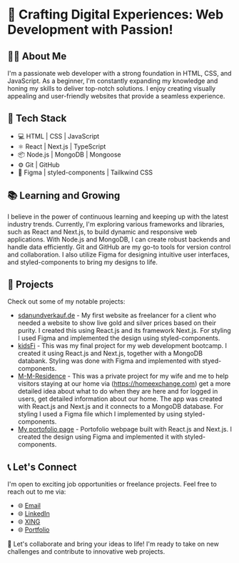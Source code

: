 # 🌟 Crafting Digital Experiences: Web Development with Passion!

## 👨‍💻 About Me
I'm a passionate web developer with a strong foundation in HTML, CSS, and JavaScript. As a beginner, I'm constantly expanding my knowledge and honing my skills to deliver top-notch solutions. I enjoy creating visually appealing and user-friendly websites that provide a seamless experience.

## 🔧 Tech Stack
- 💻 HTML | CSS | JavaScript
- ⚛️ React | Next.js | TypeScript
- 📦 Node.js | MongoDB | Mongoose
- ⚙️ Git | GitHub
- 🎨 Figma | styled-components | Tailkwind CSS

## 📚 Learning and Growing
I believe in the power of continuous learning and keeping up with the latest industry trends. Currently, I'm exploring various frameworks and libraries, such as React and Next.js, to build dynamic and responsive web applications. With Node.js and MongoDB, I can create robust backends and handle data efficiently. Git and GitHub are my go-to tools for version control and collaboration. I also utilize Figma for designing intuitive user interfaces, and styled-components to bring my designs to life.

## 🌟 Projects
Check out some of my notable projects:
- [sdanundverkauf.de](https://sdanundverkauf.de) - My first website as freelancer for a client who needed a website to show live gold and silver prices based on their purity. I created this using React.js and its framework Next.js. For styling I used Figma and implemented the design using styled-components.
- [kidsFi](https://kidsfi.vercel.app) - This was my final project for my web development bootcamp. I created it using React.js and Next.js, together with a MongoDB databank. Styling was done with Figma and implemented with styed-components.
- [M-M-Residence](https://m-m-residence.vercel.app) - This was a private project for my wife and me to help visitors staying at our home via (https://homeexchange.com) get a more detailed idea about what to do when they are here and for logged in users, get detailed information about our home. The app was created with React.js and Next.js and it connects to a MongoDB database. For styling I used a Figma file which I implemented by using styled-components.
- [My portofolio page](https://mihai.vercel.app) - Portofolio webpage built with React.js and Next.js. I created the design using Figma and implemented it with styled-components. 

## 📞 Let's Connect
I'm open to exciting job opportunities or freelance projects. Feel free to reach out to me via:
- 🌐 [Email](mailto:mihai.mazareanu@gmail.com)
- 🌐 [LinkedIn](https://www.linkedin.com/in/mihai-mazareanu/)
- 🌐 [XING](https://www.xing.com/profile/Mihai_Mazareanu/cv)
- 🌐 [Portfolio](https://mihai.vercel.app)

🚀 Let's collaborate and bring your ideas to life! I'm ready to take on new challenges and contribute to innovative web projects.
